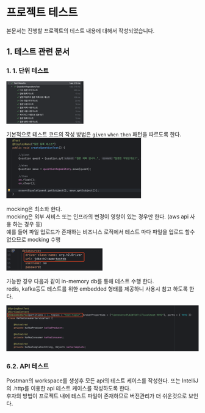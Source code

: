# 프로젝트 테스트

본문서는 진행할 프로젝트의 테스트 내용에 대해서 작성되었습니다.  

## 1. 테스트 관련 문서

### 1. 1. 단위 테스트

<img src="../../9_images/unit-test.png" width="40%">

기본적으로 테스트 코드의 작성 방법은 `given` `when` `then` 패턴을 따르도록 한다.  
<img src="./images/given-when-then-pattern.png" width="70%">

mocking은 최소화 한다.   
mocking은 외부 서비스 또는 인프라의 변경이 영향이 있는 경우만 한다. (aws api 사용 하는 경우 등)   
예를 들어 파일 업로드가 존재하는 비즈니스 로직에서 테스트 마다 파일을 업로드 할수 없으므로 mocking 수행   

<img src="../../9_images/test-env.png" width="50%">

가능한 경우 다음과 같이 in-memory db를 통해 테스트 수행 한다.  
redis, kafka등도 테스트를 위한 embedded 형태를 제공하니 사용시 참고 하도록 한다.  

![intro](../../9_images/embedded-kafka.png)

### 6.2. API 테스트

Postman의 workspace를 생성후 모든 api의 테스트 케이스를 작성한다.
또는 IntelliJ 의 .http를 이용한 api 테스트 케이스를 작성하도록 한다.   
후자의 방법이 프로젝트 내에 테스트 파일이 존재하므로 버전관리가 더 쉬운것으로 보인다.  
